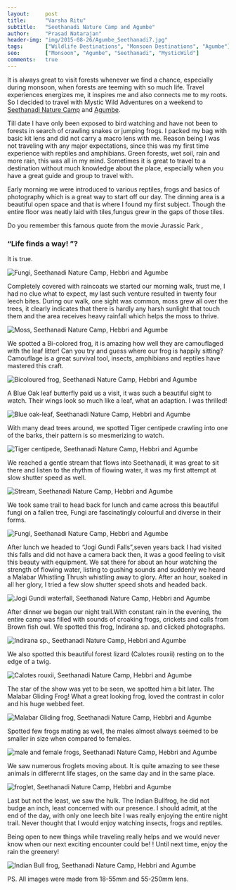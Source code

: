 ```yaml
---
layout:     post
title:      "Varsha Ritu"
subtitle:   "Seethanadi Nature Camp and Agumbe"
author:     "Prasad Natarajan"
header-img: "img/2015-08-26/Agumbe_Seethanadi7.jpg"
tags:       ["Wildlife Destinations", "Monsoon Destinations", "Agumbe"]
seo:		["Monsoon", "Agumbe", "Seethanadi", "MysticWild"]
comments:   true
---
```


<p>It is always great to visit forests whenever we find a chance, especially during monsoon, when forests are teeming with so much life. Travel experiences energizes me, it inspires me and also connects me to my roots. So I decided to travel with Mystic Wild Adventures on a weekend to <a href="http://www.wilderhood.com/accommodation/Seethanadi%20Nature%20Camp" target="_blank">Seethanadi Nature Camp</a> and <a href="http://www.wilderhood.com/destination/Agumbe" target="_blank">Agumbe</a>.</p>

<p>Till date I have only been exposed to bird watching and have not been to forests in search of crawling snakes or jumping frogs. I packed my bag with basic kit lens and did not carry a macro lens with me. Reason being I was not traveling with any major expectations, since this was my first time experience with reptiles and amphibians. Green forests, wet soil, rain and more rain, this was all  in my mind. Sometimes it is great to travel to a destination without much knowledge about the place, especially when you have a great guide and group to travel with.</p> 

<p>Early morning we were introduced to various reptiles, frogs and basics of photography which is a great way to start off our day. The dinning area is a beautiful open space and that is where I found my first subject. Though the entire floor was neatly laid with tiles,fungus grew in the gaps  of those tiles.</p>

<p>Do you remember this famous quote from the movie Jurassic Park ,<h3>“Life finds a way! ”?</h3> It is true.</p>

<img src="{{ site.baseurl}}/img/2015-08-26/Agumbe_Seethanadi1.jpg" alt="Fungi, Seethanadi Nature Camp, Hebbri and Agumbe">

<p>Completely covered with raincoats we started our morning walk, trust me, I had no clue what to expect, my last such venture resulted in twenty four leech bites. During our walk, one sight was common, moss grew all over the trees, it clearly indicates that there is hardly any harsh sunlight that touch them and the area receives heavy rainfall which helps the moss to thrive.</p>

<img src="{{ site.baseurl}}/img/2015-08-26/Agumbe_Seethanadi2.jpg" alt="Moss, Seethanadi Nature Camp, Hebbri and Agumbe">

<p>We spotted a Bi-colored frog, it is amazing how well they are camouflaged with the leaf litter! Can you try and guess where our frog is happily sitting? Camouflage is a great survival tool, insects, amphibians and reptiles have mastered this craft.</p>

<img src="{{ site.baseurl}}/img/2015-08-26/Agumbe_Seethanadi3.jpg" alt="Bicoloured frog, Seethanadi Nature Camp, Hebbri and Agumbe">

<p>A Blue Oak leaf butterfly paid us a visit, it was such a beautiful sight to watch. Their wings look so much like a leaf, what an adaption. I was thrilled!</p>

<img src="{{ site.baseurl}}/img/2015-08-26/Agumbe_Seethanadi4.jpg" alt="Blue oak-leaf, Seethanadi Nature Camp, Hebbri and Agumbe">

<p>With many dead trees around, we spotted Tiger centipede crawling into one of the barks, their pattern is so mesmerizing to watch.</p> 

<img src="{{ site.baseurl}}/img/2015-08-26/Agumbe_Seethanadi5.jpg" alt="Tiger centipede, Seethanadi Nature Camp, Hebbri and Agumbe">

<p>We reached a gentle stream that flows into Seethanadi, it was great to sit there and listen to the rhythm of flowing water, it was my first attempt at slow shutter speed as well.</p>

<img src="{{ site.baseurl}}/img/2015-08-26/Agumbe_Seethanadi6.jpg" alt="Stream, Seethanadi Nature Camp, Hebbri and Agumbe">

<p>We took same trail to head back for lunch and came across this beautiful fungi on a fallen tree, Fungi are fascinatingly colourful and diverse in their forms.</p>

<img src="{{ site.baseurl}}/img/2015-08-26/Agumbe_Seethanadi7.jpg" alt="Fungi, Seethanadi Nature Camp, Hebbri and Agumbe">

<p>After lunch we headed to “Jogi Gundi Falls”,seven years back I had visited this falls and did not have  a camera back then, it was a good feeling to visit this beauty with equipment. We sat there for about an hour watching the strength of flowing water, listing to gushing sounds and suddenly we heard a Malabar Whistling Thrush whistling away to glory. After an hour, soaked in all her glory, I tried a few slow shutter speed shots and headed back.</p>

<img src="{{ site.baseurl}}/img/2015-08-26/Agumbe_Seethanadi8.jpg" alt="Jogi Gundi waterfall, Seethanadi Nature Camp, Hebbri and Agumbe">

<p>After dinner we began our night trail.With constant rain in the evening, the entire camp was filled with sounds of croaking frogs, crickets and calls from Brown fish owl. We spotted this frog, Indirana sp. and clicked photographs.</p>

<img src="{{ site.baseurl}}/img/2015-08-26/Agumbe_Seethanadi9.jpg" alt="Indirana sp., Seethanadi Nature Camp, Hebbri and Agumbe">

<p>We also spotted this beautiful forest lizard (Calotes rouxii) resting on to the edge of a twig.</p>

<img src="{{ site.baseurl}}/img/2015-08-26/Agumbe_Seethanadi10.jpg" alt="Calotes rouxii, Seethanadi Nature Camp, Hebbri and Agumbe">

<p>The star of the show was yet to be seen, we spotted him a bit later. The Malabar Gliding Frog!
What a great looking frog, loved the contrast in color and his huge webbed feet.</p>

<img src="{{ site.baseurl}}/img/2015-08-26/Agumbe_Seethanadi11.jpg" alt="Malabar Gliding frog, Seethanadi Nature Camp, Hebbri and Agumbe">

<p>Spotted few frogs mating as well, the males almost always seemed to be smaller in size when compared to females.</p>

<img src="{{ site.baseurl}}/img/2015-08-26/Agumbe_Seethanadi12.jpg" alt="male and female frogs, Seethanadi Nature Camp, Hebbri and Agumbe">

<p>We saw numerous froglets moving about. It is quite amazing to see these animals in differernt life stages, on the same day and in the same place.</p>

<img src="{{ site.baseurl}}/img/2015-08-26/Agumbe_Seethanadi13.jpg" alt="froglet, Seethanadi Nature Camp, Hebbri and Agumbe">

<p>Last but not the least, we saw the hulk. The Indian Bullfrog, he did not budge an inch, least concerned with our presence. 
I should admit, at the end of the day, with only one leech bite I was really enjoying the entire night trail. Never thought that I would enjoy watching insects, frogs and reptiles.</p>

<p>Being open to new things  while traveling really helps and we would never know when our next exciting encounter could be! ! Until next time, enjoy the rain the greenery!</p>

<img src="{{ site.baseurl}}/img/2015-08-26/Agumbe_Seethanadi14.jpg" alt="Indian Bull frog, Seethanadi Nature Camp, Hebbri and Agumbe">

<p>PS. All images were made from 18-55mm and 55-250mm lens.</p>

